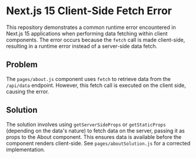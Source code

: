 # Next.js 15 Client-Side Fetch Error

This repository demonstrates a common runtime error encountered in Next.js 15 applications when performing data fetching within client components.  The error occurs because the `fetch` call is made client-side, resulting in a runtime error instead of a server-side data fetch.

## Problem

The `pages/about.js` component uses `fetch` to retrieve data from the `/api/data` endpoint.  However, this fetch call is executed on the client side, causing the error.

## Solution

The solution involves using `getServerSideProps` or `getStaticProps` (depending on the data's nature) to fetch data on the server, passing it as props to the About component. This ensures data is available before the component renders client-side.  See `pages/aboutSolution.js` for a corrected implementation.